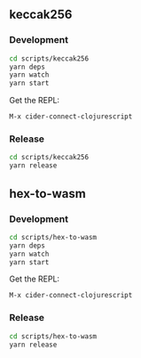 ## keccak256 ##

### Development ###

```bash
cd scripts/keccak256
yarn deps
yarn watch
yarn start
```

Get the REPL:
```
M-x cider-connect-clojurescript
```

### Release ###

```bash
cd scripts/keccak256
yarn release
```

## hex-to-wasm ##

### Development ###

```bash
cd scripts/hex-to-wasm
yarn deps
yarn watch
yarn start
```

Get the REPL:

```
M-x cider-connect-clojurescript
```

### Release ###

```bash
cd scripts/hex-to-wasm
yarn release
```
